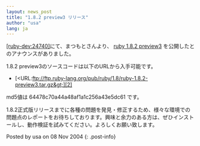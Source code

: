 ```yaml
---
layout: news_post
title: "1.8.2 preview3 リリース"
author: "usa"
lang: ja
---
```


[\[ruby-dev:24740\]][1]にて、まつもとさんより、 [ruby 1.8.2 preview3][2]
を公開したとのアナウンスがありました。

1\.8.2 preview3のソースコードは以下のURLから入手可能です。

* [&lt;URL:ftp://ftp.ruby-lang.org/pub/ruby/1.8/ruby-1.8.2-preview3.tar.gz&gt;][2]

md5値は 64478c70a44a48af1a1c256a43e5dc61 です。

1\.8.2正式版リリースまでに各種の問題を発見・修正するため、様々な環境での問題点のレポートをお待ちしております。興味と余力のある方は、ぜひインストールし、動作検証を試みてください。よろしくお願い致します。

Posted by usa on 08 Nov 2004
{: .post-info}



[1]: http://blade.nagaokaut.ac.jp/cgi-bin/scat.rb/ruby/ruby-dev/24740 
[2]: ftp://ftp.ruby-lang.org/pub/ruby/1.8/ruby-1.8.2-preview3.tar.gz 
